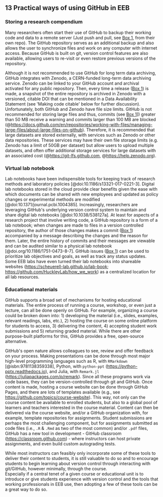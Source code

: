 ## 13 Practical ways of using GitHub in EEB

### Storing a research compendium
<!--*contributors to this section: Dylan Gomes, Emma Hudgins* -->
Many researchers often start their use of GitHub to backup their working code and data to a remote server (Just push and pull, see [Box 1](#definitions), from their own repo). 
The GitHub repository serves as an additional backup and also allows the user to synchronize files and work on any computer with internet access. 
Because GitHub is built on git, version control features are also available, allowing users to re-visit or even restore previous versions of the repository.

Although it is not recommended to use GitHub for long term data archiving, GitHub integrates with Zenodo, a CERN-funded long-term data archiving service. Zenodo can be linked to your GitHub account and archival activated for any public repository. Then, every time a release ([Box 1](#definitions)) is made, a snapshot of the entire repository is archived in Zenodo with a versioned, citable DOI that can be mentioned in a Data Availability Statement (see 'Making code citable' below for further discussion).
Unfortunately, both GitHub and Zenodo have file size limits. 
GitHub is not recommended for storing large files and thus, commits (see [Box 1](#definitions)]) greater than 50 MB receive a warning and commits larger than 100 MB are blocked (@https://docs.github.com/en/repositories/working-with-files/managing-large-files/about-large-files-on-github). 
Therefore, it is recommended that large datasets are stored externally, with services such as Zenodo or other data repositories. 
These services may have their own file storage limits (e.g. Zenodo has a limit of 50GB per dataset) but allow users to upload multiple datasets, and often offer additional storage services for large datasets with an associated cost (@https://git-lfs.github.com, @https://help.zenodo.org).

### Virtual lab notebook
<!--*contributors to this section: RCO* -->
Lab notebooks have been indispensible tools for keeping track of research methods and laboratory policies [@doi:10.1186/s13321-017-0221-3].
Digital lab notebooks stored in the cloud provide clear benefits given the ease with which documents can be shared with new employees and updated as policy changes or experimental methods are modified [@doi:10.1371/journal.pcbi.1004385].
Increasingly, researchers are leveraging GitHub's underlying version control system to maintain and share digital lab notebooks [@doi:10.1038/538127a].
At least for aspects of a research project that involve writing code, a GitHub repository is a form of a lab notebook; when changes are made to files in a version controlled repository, the author of those changes makes a commit ([Box 1](#definitions)) accompanied by a message describing the changes and the reason for them. Later, the entire history of commits and their messages are viewable and can be audited similar to a physical lab notebook [@doi.org/10.1186/1751-0473-8-7].
GitHub issues ([Box 1](#definitions)) can be used to prioritize lab objectives and goals, as well as track any status updates.
Some EEB labs have even turned their lab notebooks into shareable websites (https://scheuerell-lab.github.io/lab-book; https://github.com/HuckleyLab/how_we_work) as a centralized location for all lab resources.

### Educational materials
<!-- *contributors to this section: Cole Brookson* -->

GitHub supports a broad set of mechanisms for hosting educational materials.
The entire process of running a course, workshop, or even just a lecture, can all be done openly on GitHub.
For example, organizing a course could be broken down into: 1) developing the material (i.e., slides, examples, relevant readings, labs, etc.), 2) hosting the course on some online platform for students to access, 3) delivering the content, 4) accepting student work submissions and 5) returning graded material.
While there are other purpose-built platforms for this, GitHub provides a free, open-source alternative.

GitHub's open nature allows colleagues to see, review and offer feedback on your process.
Making presentations can be done through most major high-level programming languages such as R, with `RMarkdown` [@isbn:9781138359338], Python, with `python-ppt` (https://python-pptx.readthedocs.io), and Julia, with `Remark.jl` (https://juliapackages.com/p/remark).
Since all these programs work via code bases, they can be version-controlled through git and GitHub.
Once content is made, hosting a course website can be done through GitHub Pages, and there are lots of templates available (e.g., see https://github.com/topics/course-website).
This way, not only can the course content be available to enrolled students, but also to a global pool of learners and teachers interested in the course material.
Content can then be delivered via the course website, and/or a GitHub organization with, for example, template repositories for assignments.
Student submissions are perhaps the most challenging component, but for assignments submitted as code files (i.e., `.R` & `.Rmd` as two of the most common) and/or `.pdf` files, GitHub has a new tool in development  - GitHub classroom (https://classroom.github.com) - where instructors can host private assignments, and even build custom autograding tests.
 
While most instructors can feasibly only incorporate some of these tools to deliver their content to students, it is still valuable to do so and to encourage students to begin learning about version control through interacting with git/GitHub, however minimally, through the course.  
Especially if a central tenet of a given course or educational unit is to introduce or give students experience with version control and the tools that working professionals in EEB use, then adopting a few of these tools can be a great way to do so.
